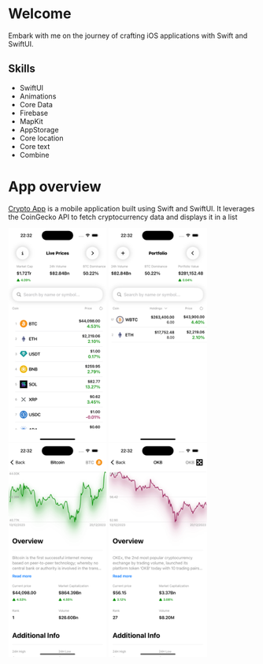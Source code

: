# Welcome
Embark with me on the journey of crafting iOS applications with Swift and SwiftUI.</div>

## Skills
- SwiftUI
- Animations 
- Core Data
- Firebase
- MapKit
- AppStorage
- Core location
- Core text
- Combine
  
# App overview
<a href="https://github.com/Huss3n/CryptoSwiftUI"> Crypto App</a> is a mobile application built using Swift and SwiftUI. It leverages the CoinGecko API to fetch cryptocurrency data and displays it in a list
<p>
   <img src="https://github.com/Huss3n/CryptoSwiftUI/blob/main/Screenshots/homescreen.png", width="200"/>
   <img src="https://github.com/Huss3n/CryptoSwiftUI/blob/main/Screenshots/portfolioscreen.png", width="200"/>
   <img src="https://github.com/Huss3n/CryptoSwiftUI/blob/main/Screenshots/detailsUp.png", width="200"/>
   <img src="https://github.com/Huss3n/CryptoSwiftUI/blob/main/Screenshots/detailsDown.png", width="200"/>
</p>
